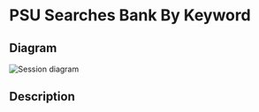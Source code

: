 # PSU Searches Bank By Keyword

## Diagram

![Session diagram](http://www.plantuml.com/plantuml/proxy?src=https://raw.githubusercontent.com/adorsys/open-banking-gateway/feature/normalize_usecases/docs/architecture/diagrams/useCases/2-searchBank.puml&fmt=svg&vvv=1&sanitize=true)  

## Description
